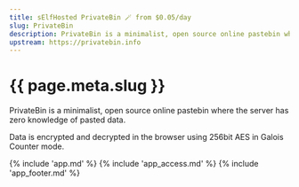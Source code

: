 ```yaml
---
title: sElfHosted PrivateBin 🪄 from $0.05/day
slug: PrivateBin
description: PrivateBin is a minimalist, open source online pastebin where the server has zero knowledge of pasted data. Data is encrypted and decrypted in the browser using 256bit AES in Galois Counter mode.
upstream: https://privatebin.info
---
```


# {{ page.meta.slug }}

PrivateBin is a minimalist, open source online pastebin where the server has zero knowledge of pasted data.

Data is encrypted and decrypted in the browser using 256bit AES in Galois Counter mode.

{% include 'app.md' %}
{% include 'app_access.md' %}
{% include 'app_footer.md' %}